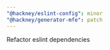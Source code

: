 ```yaml
---
"@hackney/eslint-config": minor
"@hackney/generator-mfe": patch
---
```


Refactor eslint dependencies
